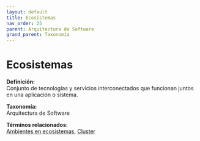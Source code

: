 ```yaml
---
layout: default
title: Ecosistemas
nav_order: 25
parent: Arquitectura de Software
grand_parent: Taxonomía
---
```


# Ecosistemas

**Definición:**  
Conjunto de tecnologías y servicios interconectados que funcionan juntos en una aplicación o sistema.

**Taxonomía:**  
Arquitectura de Software

**Términos relacionados:**  
[Ambientes en ecosistemas](https://maleniski.github.io/diccionario-angl-tec-mx/docs/taxonomia/arquitectura-de-software/ambientes-en-ecosistemas.html), [Cluster](https://maleniski.github.io/diccionario-angl-tec-mx/docs/taxonomia/arquitectura-de-software/cluster.html)
